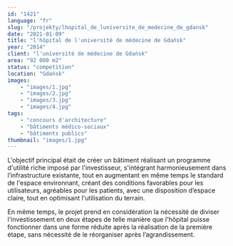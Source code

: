 ```yaml
---
id: "1421"
language: "fr"
slug: "/projekty/lhopital_de_luniversite_de_medecine_de_gdansk"
date: "2021-01-09"
title: "l'hôpital de l'université de médecine de Gdańsk"
year: "2014"
client: "l'université de médecine de Gdańsk"
area: "92 000 m2"
status: "competition"
location: "Gdańsk"
images: 
    - "images/1.jpg"
    - "images/2.jpg"
    - "images/3.jpg"
    - "images/4.jpg"    
tags: 
    - "concours d'architecture"
    - "bâtiments médico-sociaux"
    - "bâtiments publics"
thumbnail: "images/1.jpg"
---
```

L'objectif principal était de créer un bâtiment réalisant un programme d'utilité riche imposé par l'investisseur, s'intégrant harmonieusement dans l’infrastructure existante, tout en augmentant en même temps le standard de l'espace environnant, créant des conditions favorables pour les utilisateurs, agréables pour les patients, avec une disposition d’espace claire, tout en optimisant l'utilisation du terrain.

En même temps, le projet prend en considération la nécessité de diviser l'investissement en deux étapes de telle manière que l'hôpital puisse fonctionner dans une forme réduite après la réalisation de la première étape, sans nécessité de le réorganiser après l’agrandissement.

